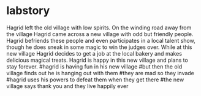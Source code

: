 # labstory








Hagrid left the old village with low spirits. 
On the winding road away from the village Hagrid came across a new village with odd but friendly people. 
Hagrid befriends these people and even participates in a local talent show, though he does sneak in some magic to win the judges over. 
While at this new village Hagrid decides to get a job at the local bakery and makes delicious magical treats. 
Hagrid is happy in this new village and plans to stay forever. 
#hagrid is having fun in his new village
#but then the old village finds out he is hanging out with them
#they are mad so they invade 
#hagrid uses his powers to defeat them when they get there
#the new village says thank you and they live happily ever 

